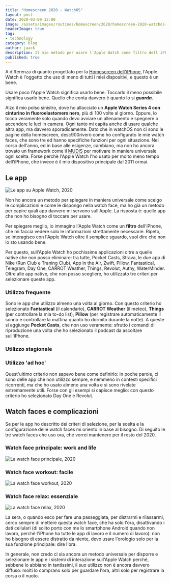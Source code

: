 ```yaml
---
title: "Homescreen 2020 - WatchOS"
layout: post
date: 2020-03-09 12:00
image: /assets/images/routines/homescreen/2020/homescreen-2020-watchos-cover.png
headerImage: true
tag:
- technology
category: blog
author: jaack
description: Il mio metodo per usare l'Apple Watch come filtro dell'iPhone
published: true
---
```

A differenza di quanto progettato per la [Homescreen dell'iPhone]({{base}}/homescreen-2020-iphone),
l'Apple Watch è l'oggetto che uso di meno di tutti i miei dispositivi, e questo è un bene.

Usare poco l'Apple Watch significa usarlo bene. Toccarlo il meno possibile significa usarlo bene.
Quello che conta davvero è quanto lo si ***guarda***.

Alzo il mio polso sinistro, dove ho allacciato un **Apple Watch Series 4 con cinturino
in fluoroelastomero nero**, più di 100 volte al giorno. Eppure, lo tocco veramente solo quando
devo avviare un allenamento e spegnere o accendere le luci in camera. Ogni tanto mi capita anche
di usare qualche altra app, ma davvero sporadicamente. Dato che in watchOS non ci sono le pagine
della homescreen, desc900riverò come ho configurato le mie watch faces, che sono tre ed hanno specifiche funzioni
per ogni situazione. Nel corso dell'anno, ed in base alle esigenze, cambiano, ma non ho ancora trovato
un framework come il [MUDIS]({{base}}/homescreen-2020-iphone) per motivare in maniera universale ogni
scelta. Forse perchè l'Apple Watch l'ho usato per molto meno tempo dell'iPhone, che invece è il mio
dispositivo principale dal 2011 ormai.

## Le app
<img class="image" src="{{base}}/assets/images/routines/homescreen/2020/homescreen-2020-watchos-apps.png" alt="Le app su Apple Watch, 2020">

Non ho ancora un metodo per spiegare in maniera universale come scelgo le complicazioni e come le dispongo nella watch face, ma ho già un metodo per capire quali app davvero mi servono sull'Apple. La risposta è: quelle app che non ho bisogno di toccare per usare.

Per spiegare meglio, io immagino l'Apple Watch come un **filtro** dell'iPhone, che mi faccia vedere solo le informazioni strettamente necessarie. Ripeto, se interagisco con l'Apple Watch oltre il semplice sguardo, vuol dire che non lo sto usando bene.

Per questo, sull'Apple Watch ho pochissime applicazioni oltre a quelle native che non posso eliminare: tra tutte, Pocket Casts, Strava, le due app di Nike (Run Club e Traning Club), App in the Air, Zwift, Pillow, Fantastical, Telegram, Day One, CARROT Weather, Things, Revolut, Authy, WaterMinder. Oltre alle app native, che non posso scegliere, ho utilizzato tre criteri per selezionare queste app.

### Utilizzo frequente

Sono le app che utilizzo almeno una volta al giorno. Con questo criterio ho selezionato **Fantastical** (il calendario), **CARROT Weather** (il meteo), **Things** (per controllare la mia to-do list), **Pillow** (per registrare automaticamente il sonno e controllare la mattina quanto ho dormito durante la notte). A queste si aggiunge **Pocket Casts**, che non uso veramente: sfrutto i comandi di riproduzione una volta che ho selezionato il podcast da ascoltare sull'iPhone.

### Utilizzo stagionale


### Utilizzo 'ad hoc'

Quest'ultimo criterio non sapevo bene come definirlo: in poche parole, ci sono delle app che non utilizzo sempre, e nemmeno in contesti specifici ricorrenti, ma che ho usato almeno una volta e si sono rivelate estremamente utili. Forse con gli esempi si capisce meglio: con questo criterio ho selezionato Day One e Revolut.

## Watch faces e complicazioni
Se per le app ho descritto dei criteri di selezione, per la scelta e la configurazione delle
watch faces mi oriento in base al bisogno. Di seguito le tre watch faces che uso ora, che vorrei mantenere per il resto del 2020.

### Watch face principale: work and life
<img class="image" src="{{base}}/assets/images/routines/homescreen/2020/homescreen-2020-watchos-main.png"
alt="La watch face principale, 2020">

### Watch face workout: facile
<img class="image" src="{{base}}/assets/images/routines/homescreen/2020/homescreen-2020-watchos-main.png"
alt="La watch face workout, 2020">

### Watch face relax: essenziale
<img class="image" src="{{base}}/assets/images/routines/homescreen/2020/homescreen-2020-watchos-main.png"
alt="La watch face relax, 2020">

La sera, o quando esco per fare una passeggiata, per distrarmi e rilassarmi,
cerco sempre di mettere questa watch face, che ha solo l'ora, disattivando i dati cellulari
(di solito porto con me lo smartphone Android quando non lavoro, perché l'iPhone ha tutte
le app di lavoro e il numero di lavoro): non ho bisogno di essere distratto da niente, devo
usare l'orologio solo per la sua funzione principale: dire l'ora.

In generale, non credo ci sia ancora un metodo universale per disporre e selezionare le app e
i sistemi di interazione sull'Apple Watch perché, sebbene lo abbiano in tantissimi, il suo
utilizzo non è ancora davvero diffuso: molti lo comprano solo per guardare l'ora, altri solo per
registrare la corsa o il nuoto.
